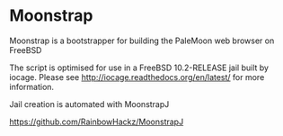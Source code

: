# Moonstrap
Moonstrap is a bootstrapper for building the PaleMoon web browser on FreeBSD

The script is optimised for use in a FreeBSD 10.2-RELEASE jail built by iocage.
Please see http://iocage.readthedocs.org/en/latest/ for more information.

Jail creation is automated with MoonstrapJ

https://github.com/RainbowHackz/MoonstrapJ
